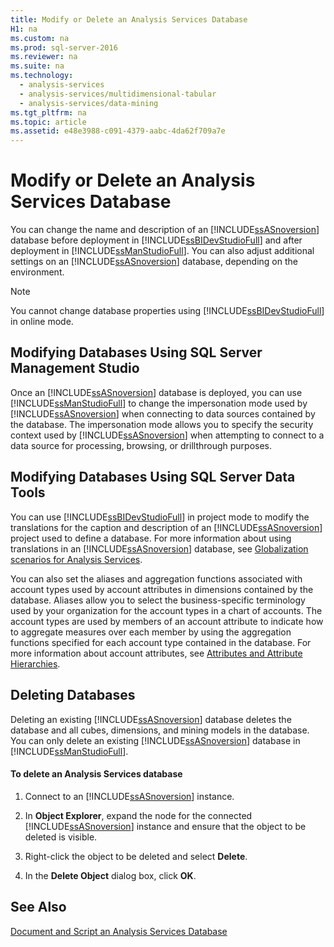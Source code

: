 ```yaml
---
title: Modify or Delete an Analysis Services Database
H1: na
ms.custom: na
ms.prod: sql-server-2016
ms.reviewer: na
ms.suite: na
ms.technology: 
  - analysis-services
  - analysis-services/multidimensional-tabular
  - analysis-services/data-mining
ms.tgt_pltfrm: na
ms.topic: article
ms.assetid: e48e3988-c091-4379-aabc-4da62f709a7e
---
```

# Modify or Delete an Analysis Services Database
  You can change the name and description of an [!INCLUDE[ssASnoversion](../../Token/Other/ssASnoversion_md.md)] database before deployment in [!INCLUDE[ssBIDevStudioFull](../../Token/Other/ssBIDevStudioFull_md.md)] and after deployment in [!INCLUDE[ssManStudioFull](../../Token/Other/ssManStudioFull_md.md)]. You can also adjust additional settings on an [!INCLUDE[ssASnoversion](../../Token/Other/ssASnoversion_md.md)] database, depending on the environment.  
  
> [!NOTE]  
>  You cannot change database properties using [!INCLUDE[ssBIDevStudioFull](../../Token/Other/ssBIDevStudioFull_md.md)] in online mode.  
  
## Modifying Databases Using SQL Server Management Studio  
 Once an [!INCLUDE[ssASnoversion](../../Token/Other/ssASnoversion_md.md)] database is deployed, you can use [!INCLUDE[ssManStudioFull](../../Token/Other/ssManStudioFull_md.md)] to change the impersonation mode used by [!INCLUDE[ssASnoversion](../../Token/Other/ssASnoversion_md.md)] when connecting to data sources contained by the database. The impersonation mode allows you to specify the security context used by [!INCLUDE[ssASnoversion](../../Token/Other/ssASnoversion_md.md)] when attempting to connect to a data source for processing, browsing, or drillthrough purposes.  
  
## Modifying Databases Using SQL Server Data Tools  
 You can use [!INCLUDE[ssBIDevStudioFull](../../Token/Other/ssBIDevStudioFull_md.md)] in project mode to modify the translations for the caption and description of an [!INCLUDE[ssASnoversion](../../Token/Other/ssASnoversion_md.md)] project used to define a database. For more information about using translations in an [!INCLUDE[ssASnoversion](../../Token/Other/ssASnoversion_md.md)] database, see [Globalization scenarios for Analysis Services](../../Topics/TopicNameNotContainA/Globalization-scenarios-for-Analysis-Services.md).  
  
 You can also set the aliases and aggregation functions associated with account types used by account attributes in dimensions contained by the database. Aliases allow you to select the business\-specific terminology used by your organization for the account types in a chart of accounts. The account types are used by members of an account attribute to indicate how to aggregate measures over each member by using the aggregation functions specified for each account type contained in the database. For more information about account attributes, see [Attributes and Attribute Hierarchies](../Topic/Attributes%20and%20Attribute%20Hierarchies.md).  
  
## Deleting Databases  
 Deleting an existing [!INCLUDE[ssASnoversion](../../Token/Other/ssASnoversion_md.md)] database deletes the database and all cubes, dimensions, and mining models in the database. You can only delete an existing [!INCLUDE[ssASnoversion](../../Token/Other/ssASnoversion_md.md)] database in [!INCLUDE[ssManStudioFull](../../Token/Other/ssManStudioFull_md.md)].  
  
#### To delete an Analysis Services database  
  
1.  Connect to an [!INCLUDE[ssASnoversion](../../Token/Other/ssASnoversion_md.md)] instance.  
  
2.  In **Object Explorer**, expand the node for the connected [!INCLUDE[ssASnoversion](../../Token/Other/ssASnoversion_md.md)] instance and ensure that the object to be deleted is visible.  
  
3.  Right\-click the object to be deleted and select **Delete**.  
  
4.  In the **Delete Object** dialog box, click **OK**.  
  
## See Also  
 [Document and Script an Analysis Services Database](../../Topics/TopicNameNotContainA/Document-and-Script-an-Analysis-Services-Database.md)  
  
  